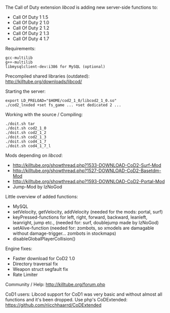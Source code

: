 The Call of Duty extension *libcod* is adding new server-side functions to:

 - Call Of Duty 1 1.5
 - Call Of Duty 2 1.0
 - Call Of Duty 2 1.2
 - Call Of Duty 2 1.3
 - Call Of Duty 4 1.7

Requirements:
```
gcc-multilib
g++-multilib
libmysqlclient-dev:i386 for MySQL (optional)
```

Precompiled shared libraries (outdated): http://killtube.org/downloads/libcod/

Starting the server:

```
export LD_PRELOAD="$HOME/cod2_1_0/libcod2_1_0.so"
./cod2_lnxded +set fs_game ... +set dedicated 2 ...
```
	
Working with the source / Compiling:
```
./doit.sh tar
./doit.sh cod2_1_0
./doit.sh cod2_1_2
./doit.sh cod2_1_3
./doit.sh cod4_1_7
./doit.sh cod4_1_7_l
```

Mods depending on *libcod*:
- http://killtube.org/showthread.php?1533-DOWNLOAD-CoD2-Surf-Mod
- http://killtube.org/showthread.php?1527-DOWNLOAD-CoD2-Basetdm-Mod
- http://killtube.org/showthread.php?1593-DOWNLOAD-CoD2-Portal-Mod
- Jump-Mod by IzNoGod
	
Little overview of added functions:
- MySQL
- setVelocity, getVelocity, addVelocity (needed for the mods: portal, surf)
- keyPressed-functions for left, right, forward, backward, leanleft, leanright, jump etc., (needed for: surf, doublejump made by IzNoGod)
- setAlive-function (needed for: zombots, so xmodels are damagable without damage-trigger... zombots in stockmaps)
- disableGlobalPlayerCollision()

Engine fixes:
 - Faster download for CoD2 1.0
 - Directory traversal fix
 - Weapon struct segfault fix
 - Rate Limiter

	
Community / Help: http://killtube.org/forum.php

CoD1 users:
Libcod support for CoD1 was very basic and without almost all functions and it's been dropped.
Use php's CoDExtended: https://github.com/riicchhaarrd/CoDExtended
